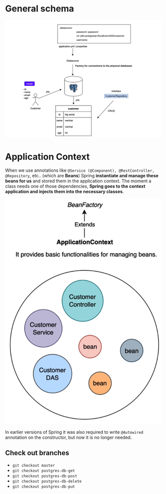 # General schema
![Schema.png](src/main/resources/images/schema.png)

# Application Context

When we use annotations like `@Service (@Component), @RestController, @Repository`,
etc.. (which are **Beans**) Spring **instantiate and manage these beans for us** and stored
them in the application context.
The moment a class needs one of those dependencies,
**Spring goes to the context application and injects them into the necessary classes**.

![ApplicationContext.png](src/main/resources/images/app_context.png)

In earlier versions of Spring it was also required to write `@Autowired` annotation on the
constructor, but now it is no longer needed.

## Check out branches
- `git checkout master`
- `git checkout postgres-db-get`
- `git checkout postgres-db-post`
- `git checkout postgres-db-delete`
- `git checkout postgres-db-put`